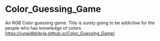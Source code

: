 # Color_Guessing_Game
An RGB Color guessing game. This is surely going to be addictive for the people who has knowledge of colors
https://junaidbkibria.github.io/Color_Guessing_Game/
